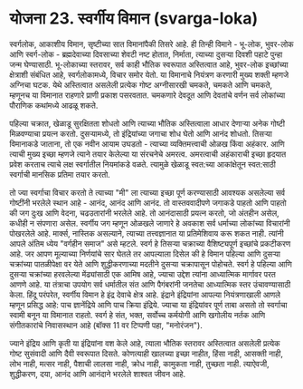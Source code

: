 # योजना 23. स्वर्गीय विमान (svarga-loka)

स्वर्गलोक, आकाशीय विमान, सृष्टीच्या सात विमानांपैकी तिसरे आहे. ही तिन्ही विमाने - भू-लोक, भुवर-लोक आणि स्वर्ग-लोक - ब्रह्मदेवाच्या दिवसाच्या शेवटी नष्ट होतात, निर्माता, त्याच्या दुसर्‍या दिवशी पहाटे पुन्हा जन्म घेण्यासाठी. भू-लोकाच्या स्तरावर, सर्व काही भौतिक स्वरूपात अस्तित्वात आहे, भुवर-लोक इच्छांच्या क्षेत्राशी संबंधित आहे, स्वर्गलोकामध्ये, विचार समोर येतो. या विमानाचे नियंत्रण करणारी मुख्य शक्ती म्हणजे अग्निचा घटक. येथे अस्तित्वात असलेली प्रत्येक गोष्ट अग्नीसारखी चमकते, चमकते आणि चमकते, म्हणूनच या विमानात राहणारे प्राणी प्रकाश पसरवतात. चमकणारे देवदूत आणि देवतांचे वर्णन सर्व लोकांच्या पौराणिक कथांमध्ये आढळू शकते.

पहिल्या चक्रात, खेळाडू सुरक्षितता शोधतो आणि त्याच्या भौतिक अस्तित्वाला आधार देणाऱ्या अनेक गोष्टी मिळवण्याचा प्रयत्न करतो. दुसऱ्यामध्ये, तो इंद्रियांच्या जगाचा शोध घेतो आणि आनंद शोधतो. तिसर्‍या विमानाकडे जाताना, तो एक नवीन आयाम उघडतो - त्याच्या व्यक्तिमत्त्वाची ओळख किंवा अहंकार. आणि त्याची मुख्य इच्छा म्हणजे त्याने तयार केलेल्या या संरचनेचे अमरत्व. अमरत्वाची अहंकाराची इच्छा हृदयात प्रवेश करताच त्याचे लक्ष स्वर्गातील नियमांकडे वळते. त्यामुळे खेळाडू स्वत:च्या आकांक्षेतून स्वत:साठी स्वर्गाची मानसिक प्रतिमा तयार करतो.

तो ज्या स्वर्गाचा विचार करतो ते त्याच्या "मी" ला त्याच्या इच्छा पूर्ण करण्यासाठी आवश्यक असलेल्या सर्व गोष्टींनी भरलेले स्थान आहे - आनंद, आनंद आणि आनंद. तो वास्तववादीपणे जगाकडे पाहतो आणि पाहतो की जग दुःख आणि वेदना, चढउतारांनी भरलेले आहे. तो आनंदासाठी प्रयत्न करतो, जो अंतहीन असेल, कधीही न संपणारा असेल. स्वर्गीय जग म्हणून ओळखले जाणारे हे अवकाश सर्व धर्माच्या लोकांच्या विचारांनी पोखरलेले आहे. मार्क्स, नास्तिक असल्याने, त्याच्या तत्त्वज्ञानात या प्रतिमेशिवाय करू शकत नाही. त्यांनी आपले अंतिम ध्येय "वर्गहीन समाज" असे म्हटले. स्वर्ग हे तिसऱ्या चक्राच्या वैशिष्ट्यपूर्ण इच्छांचे प्रकटीकरण आहे. जर आपण मूल्याच्या निर्णयांचे सार घेतले तर आपल्याला दिसेल की हे विमान पहिल्या आणि दुसर्‍या चक्रांच्या पातळीपेक्षा वर येते आणि शुद्धीकरणाच्या मदतीने दुसर्‍या चक्रापासून पोहोचते. स्वर्ग हे पहिल्या आणि दुसऱ्या चक्रांच्या हरवलेल्या मेंढ्यांसाठी एक आमिष आहे, ज्याचा उद्देश त्यांना आध्यात्मिक मार्गावर परत आणणे आहे. या तंत्राचा उपयोग सर्व धर्मातील संत आणि पैगंबरांनी जनतेचा आध्यात्मिक स्तर उंचावण्यासाठी केला. हिंदू परंपरेत, स्वर्गीय विमान हे इंद्र देवाचे क्षेत्र आहे. इंद्राने इंद्रियांना आपल्या नियंत्रणाखाली आणले म्हणून प्रसिद्ध आहे: पाच ज्ञानेंद्रिये आणि पाच क्रिया इंद्रिये. ज्याचा या इंद्रियांवर पूर्ण ताबा असतो तो स्वर्गाचा स्वामी बनून या विमानात राहतो. स्वर्ग हे संत, भक्त, सर्वोच्च कर्मयोगी आणि खगोलीय नर्तक आणि संगीतकारांचे निवासस्थान आहे (बॉक्स 11 वर टिप्पणी पहा, "मनोरंजन").

ज्याने इंद्रिय आणि कृती या इंद्रियांना वश केले आहे, त्याला भौतिक स्तरावर अस्तित्वात असलेली प्रत्येक गोष्ट सुसंवादी आणि दैवी स्वरूपात दिसते. कोणत्याही खालच्या इच्छा नाहीत, हिंसा नाही, आसक्ती नाही, लोभ नाही, मत्सर नाही, पैशाची लालसा नाही, क्रोध नाही, कामुकता नाही, तुच्छता नाही. त्याऐवजी, शुद्धीकरण, दया, आनंद आणि आनंदाने भरलेले शाश्वत जीवन आहे.
